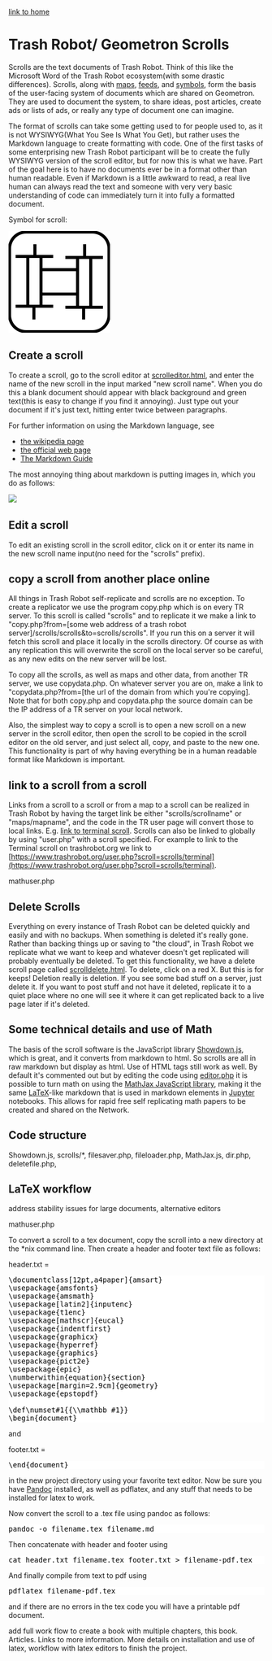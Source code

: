 [link to home](index.html)

# Trash Robot/ Geometron Scrolls

Scrolls are the text documents of Trash Robot.  Think of this like the Microsoft Word of the Trash Robot ecosystem(with some drastic differences).  Scrolls, along with [maps](scrolls/maps.md), [feeds](scrolls/feeds.md), and [symbols](scrolls/symbols.md), form the basis of the user-facing system of documents which are shared on Geometron.  They are used to document the system, to share ideas, post articles, create ads or lists of ads, or really any type of document one can imagine.  

The format of scrolls can take some getting used to for people used to, as it is not WYSIWYG(What You See Is What You Get), but rather uses the Markdown language to create formatting with code.  One of the first tasks of some enterprising new Trash Robot participant will be to create the fully WYSIWYG version of the scroll editor, but for now this is what we have.  Part of the goal here is to have no documents ever be in a format other than human readable.  Even if Markdown is a little awkward to read, a real live human can always read the text and someone with very very basic understanding of code can immediately turn it into fully a formatted document.  


Symbol for scroll:

![](iconsymbols/scroll.svg)

## Create a scroll

To create a scroll, go to the scroll editor at [scrolleditor.html](scrolleditor.html), and enter the name of the new scroll in the input marked "new scroll name".  When you do this a blank document should appear with black background and green text(this is easy to change if you find it annoying).  Just type out your document if it's just text, hitting enter twice between paragraphs.  

For further information on using the Markdown language, see 

- [the wikipedia page](https://en.wikipedia.org/wiki/Markdown)
- [the official web page](https://daringfireball.net/projects/markdown/)
- [The Markdown Guide](https://www.markdownguide.org/)

The most annoying thing about markdown is putting images in, which you do as follows:

![](https://i.imgur.com/sTZWh41.jpg)


## Edit a scroll

To edit an existing scroll in the scroll editor, click on it or enter its name in the new scroll name input(no need for the "scrolls" prefix).

## copy a scroll from another place online

All things in Trash Robot self-replicate and scrolls are no exception.  To create a replicator we use the program copy.php which is on every TR server. To this scroll is called "scrolls" and to replicate it we make a link to "copy.php?from=[some web address of a trash robot server]/scrolls/scrolls&to=scrolls/scrolls".  If you run this on a server it will fetch this scroll and place it locally in the scrolls directory.  Of course as with any replication this will overwrite the scroll on the local server so be careful, as any new edits on the new server will be lost. 

To copy all the scrolls, as well as maps and other data, from another TR server, we use copydata.php.  On whatever server you are on, make a link to "copydata.php?from=[the url of the domain from which you're copying].  Note that for both copy.php and copydata.php the source domain can be the IP address of a TR server on your local network.

Also, the simplest way to copy a scroll is to open a new scroll on a new server in the scroll editor, then open the scroll to be copied in the scroll editor on the old server, and just select all, copy, and paste to the new one.  This functionality is part of why having everything be in a human readable format like Markdown is important.

## link to a scroll from a scroll

Links from a scroll to a scroll or from a map to a scroll can be realized in Trash Robot by having the target link be either "scrolls/scrollname" or "maps/mapname", and the code in the TR user page will convert those to local links.  E.g. [link to terminal scroll](scrolls/terminal).  Scrolls can also be linked to globally by using "user.php" with a scroll specified.  For example to link to the Terminal scroll on trashrobot.org we link to [https://www.trashrobot.org/user.php?scroll=scrolls/terminal](https://www.trashrobot.org/user.php?scroll=scrolls/terminal).

mathuser.php

## Delete Scrolls

Everything on every instance of Trash Robot can be deleted quickly and easily and with no backups.  When something is deleted it's really gone. Rather than backing things up or saving to "the cloud", in Trash Robot we replicate what we want to keep and whatever doesn't get replicated will probably eventually be deleted.  To get this functionality, we have a delete scroll page called [scrolldelete.html](scrolldelete.html).  To delete, click on a red X.  But this is for keeps!  Deletion really is deletion.  If you see some bad stuff on a server, just delete it.  If you want to post stuff and not have it deleted, replicate it to a quiet place where no one will see it where it can get replicated back to a live page later if it's deleted.

## Some technical details and use of Math

The basis of the scroll software is the JavaScript library [Showdown.js](http://showdownjs.com/), which is great, and it converts from markdown to html.  So scrolls are all in raw markdown but display as html.  Use of HTML tags still work as well.  By default it's commented out but by editing the code using [editor.php](editor.php) it is possible to turn math on using the [MathJax JavaScript library](https://www.mathjax.org/), making it the same [LaTeX](https://www.latex-project.org/)-like markdown that is used in markdown elements in [Jupyter](https://jupyter.org/) notebooks.  This allows for rapid free self replicating math papers to be created and shared on the Network.


## Code structure

Showdown.js, scrolls/*, filesaver.php, fileloader.php, MathJax.js, dir.php, deletefile.php, 

## LaTeX workflow


address stability issues for large documents, alternative editors

mathuser.php

To convert a scroll to a tex document, copy the scroll into a new directory at the *nix command line.  Then create a header and footer text file as follows:

header.txt = 

<pre style = "background-color:white;color:black">
\documentclass[12pt,a4paper]{amsart}
\usepackage{amsfonts}
\usepackage{amsmath}
\usepackage[latin2]{inputenc}
\usepackage{t1enc}
\usepackage[mathscr]{eucal}
\usepackage{indentfirst}
\usepackage{graphicx}
\usepackage{hyperref}
\usepackage{graphics}
\usepackage{pict2e}
\usepackage{epic}
\numberwithin{equation}{section}
\usepackage[margin=2.9cm]{geometry}
\usepackage{epstopdf} 

\def\numset#1{{\\mathbb #1}}
\begin{document}
</pre>

and 

footer.txt = 

<pre style = "background-color:white;color:black">
\end{document}
</pre>

in the new project directory using your favorite text editor.  Now be sure you have [Pandoc](https://pandoc.org/) installed, as well as pdflatex, and any stuff that needs to be installed for latex to work.

Now convert the scroll to a .tex file using pandoc as follows:

<pre style = "background-color:white;color:black">
pandoc -o filename.tex filename.md
</pre>

Then concatenate with header and footer using 

<pre style = "background-color:white;color:black">
cat header.txt filename.tex footer.txt > filename-pdf.tex
</pre>

And finally compile from text to pdf using

<pre style = "background-color:white;color:black">
pdflatex filename-pdf.tex
</pre>

and if there are no errors in the tex code you will have a printable pdf document.

add full work flow to create a book with multiple chapters, this book. Articles.  Links to more information.  More details on installation and use of latex, workflow with latex editors to finish the project.

